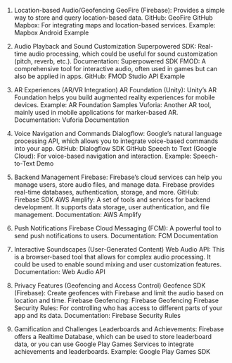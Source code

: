 1. Location-based Audio/Geofencing
GeoFire (Firebase): Provides a simple way to store and query location-based data.
GitHub: GeoFire GitHub
Mapbox: For integrating maps and location-based services.
Example: Mapbox Android Example

2. Audio Playback and Sound Customization
Superpowered SDK: Real-time audio processing, which could be useful for sound customization (pitch, reverb, etc.).
Documentation: Superpowered SDK
FMOD: A comprehensive tool for interactive audio, often used in games but can also be applied in apps.
GitHub: FMOD Studio API Example

3. AR Experiences (AR/VR Integration)
AR Foundation (Unity): Unity’s AR Foundation helps you build augmented reality experiences for mobile devices.
Example: AR Foundation Samples
Vuforia: Another AR tool, mainly used in mobile applications for marker-based AR.
Documentation: Vuforia Documentation

4. Voice Navigation and Commands
Dialogflow: Google’s natural language processing API, which allows you to integrate voice-based commands into your app.
GitHub: Dialogflow SDK GitHub
Speech to Text (Google Cloud): For voice-based navigation and interaction.
Example: Speech-to-Text Demo

5. Backend Management
Firebase: Firebase’s cloud services can help you manage users, store audio files, and manage data. Firebase provides real-time databases, authentication, storage, and more.
GitHub: Firebase SDK
AWS Amplify: A set of tools and services for backend development. It supports data storage, user authentication, and file management.
Documentation: AWS Amplify

6. Push Notifications
Firebase Cloud Messaging (FCM): A powerful tool to send push notifications to users.
Documentation: FCM Documentation

7. Interactive Soundscapes (User-Generated Content)
Web Audio API: This is a browser-based tool that allows for complex audio processing. It could be used to enable sound mixing and user customization features.
Documentation: Web Audio API

8. Privacy Features (Geofencing and Access Control)
Geofence SDK (Firebase): Create geofences with Firebase and limit the audio based on location and time.
Firebase Geofencing: Firebase Geofencing
Firebase Security Rules: For controlling who has access to different parts of your app and its data.
Documentation: Firebase Security Rules

9. Gamification and Challenges
Leaderboards and Achievements: Firebase offers a Realtime Database, which can be used to store leaderboard data, or you can use Google Play Games Services to integrate achievements and leaderboards.
Example: Google Play Games SDK
